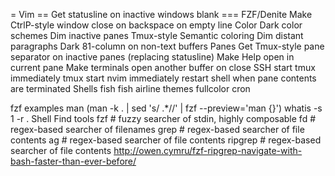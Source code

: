 
= Vim
== Get statusline on inactive windows blank
=== FZF/Denite
        Make CtrlP-style window close on backspace on empty line
    Color
        Dark color schemes
        Dim inactive panes Tmux-style
        Semantic coloring
        Dim distant paragraphs
        Dark 81-column on non-text buffers
    Panes
        Get Tmux-style pane separator on inactive panes (replacing statusline)
        Make Help open in current pane
        Make terminals open another buffer on close
SSH
    start tmux immediately
tmux
    start nvim immediately
    restart shell when pane contents are terminated
Shells
    fish
        fish
        airline
        themes
        fullcolor
cron
    
fzf examples
    man (man -k . | sed 's/ .*//' | fzf --preview='man {}')
    whatis -s 1 -r .
Shell
    Find tools
        fzf # fuzzy searcher of stdin, highly composable
        fd # regex-based searcher of filenames
        grep        # regex-based searcher of file contents
        ag          # regex-based searcher of file contents
        ripgrep     # regex-based searcher of file contents
            http://owen.cymru/fzf-ripgrep-navigate-with-bash-faster-than-ever-before/

